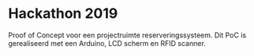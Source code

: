 # Hackathon 2019

Proof of Concept voor een projectruimte reserveringssysteem.
Dit PoC is gerealiseerd met een Arduino, LCD scherm en RFID scanner.
